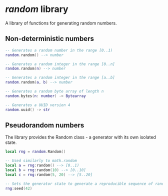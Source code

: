 # *random* library

A library of functions for generating random numbers.

## Non-deterministic numbers

```lua
-- Generates a random number in the range [0..1)
random.random() --> number

-- Generates a random integer in the range [0..n]
random.random(n) --> number

-- Generates a random integer in the range [a..b]
random.random(a, b) --> number

-- Generates a random byte array of length n
random.bytes(n: number) -> Bytearray

-- Generates a UUID version 4
random.uuid() -> str
```

## Pseudorandom numbers

The library provides the Random class - a generator with its own isolated state.

```lua
local rng = random.Random()

-- Used similarly to math.random
local a = rng:random() --> [0..1)
local b = rng:random(10) --> [0..10]
local c = rng:random(5, 20) --> [5..20]

-- Sets the generator state to generate a reproducible sequence of random numbers
rng:seed(42)
```
